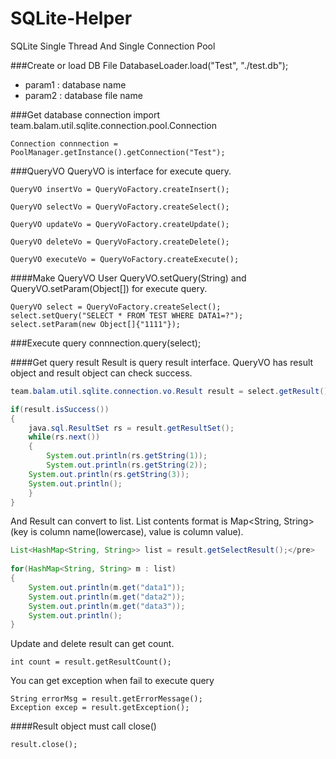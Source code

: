 # SQLite-Helper
SQLite Single Thread And Single Connection Pool

###Create or load DB File
    DatabaseLoader.load("Test", "./test.db");
* param1 : database name
* param2 : database file name

###Get database connection
    import team.balam.util.sqlite.connection.pool.Connection
    
    Connection connnection = PoolManager.getInstance().getConnection("Test");

###QueryVO
QueryVO is interface for execute query.
<pre><code>QueryVO insertVo = QueryVoFactory.createInsert();</code></pre>
<pre><code>QueryVO selectVo = QueryVoFactory.createSelect();</code></pre>
<pre><code>QueryVO updateVo = QueryVoFactory.createUpdate();</code></pre>
<pre><code>QueryVO deleteVo = QueryVoFactory.createDelete();</code></pre>
<pre><code>QueryVO executeVo = QueryVoFactory.createExecute();</code></pre>

####Make QueryVO
User QueryVO.setQuery(String) and QueryVO.setParam(Object[]) for execute query.
<pre><code>QueryVO select = QueryVoFactory.createSelect();
select.setQuery("SELECT * FROM TEST WHERE DATA1=?");
select.setParam(new Object[]{"1111"});</code></pre>

###Execute query
    connnection.query(select);
    
####Get query result
Result is query result interface. QueryVO has result object and result object can check success.
```java
team.balam.util.sqlite.connection.vo.Result result = select.getResult();

if(result.isSuccess())
{
    java.sql.ResultSet rs = result.getResultSet();
    while(rs.next())
    {
        System.out.println(rs.getString(1));
        System.out.println(rs.getString(2));
	System.out.println(rs.getString(3));
	System.out.println();
	}
}
```
And Result can convert to list. List contents format is Map<String, String>(key is column name(lowercase), value is column value).
```java
List<HashMap<String, String>> list = result.getSelectResult();</pre>
			
for(HashMap<String, String> m : list)
{
	System.out.println(m.get("data1"));
	System.out.println(m.get("data2"));
	System.out.println(m.get("data3"));
	System.out.println();
}
```

Update and delete result can get count.
<pre><code>int count = result.getResultCount();</code></pre>
You can get exception when fail to execute query 
<pre><code>String errorMsg = result.getErrorMessage();
Exception excep = result.getException();</code></pre>

####Result object must call close()
<pre><code>result.close();</code></pre>
